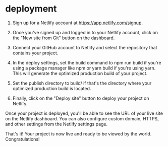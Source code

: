 # deployment
1. Sign up for a Netlify account at https://app.netlify.com/signup.

2. Once you've signed up and logged in to your Netlify account, click on the "New site from Git" button on the dashboard.

3. Connect your GitHub account to Netlify and select the repository that contains your project.

4. In the deploy settings, set the build command to npm run build if you're using a package manager like npm or yarn build if you're using yarn. This will generate the optimized production build of your project.

5. Set the publish directory to build/ if that's the directory where your optimized production build is located.

6. Finally, click on the "Deploy site" button to deploy your project on Netlify.

Once your project is deployed, you'll be able to see the URL of your live site on the Netlify dashboard. You can also configure custom domain, HTTPS, and other settings from the Netlify settings page.

That's it! Your project is now live and ready to be viewed by the world. Congratulations!